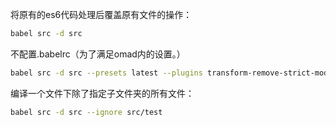 将原有的es6代码处理后覆盖原有文件的操作：

```bash
babel src -d src
```

不配置.babelrc（为了满足omad内的设置。）
```bash
babel src -d src --presets latest --plugins transform-remove-strict-mode
```

编译一个文件下除了指定子文件夹的所有文件：
```bash
babel src -d src --ignore src/test
```
